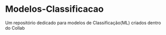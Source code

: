 # Modelos-Classificacao
Um repositório dedicado para modelos de Classificação(ML) criados dentro do Collab
